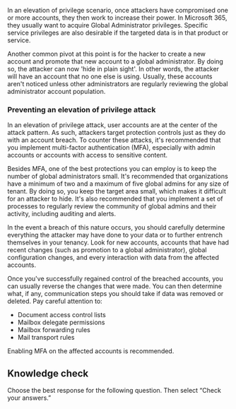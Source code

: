 In an elevation of privilege scenario, once attackers have compromised one or more accounts, they then work to increase their power. In Microsoft 365, they usually want to acquire Global Administrator privileges. Specific service privileges are also desirable if the targeted data is in that product or service.

Another common pivot at this point is for the hacker to create a new account and promote that new account to a global administrator. By doing so, the attacker can now 'hide in plain sight'. In other words, the attacker will have an account that no one else is using. Usually, these accounts aren't noticed unless other administrators are regularly reviewing the global administrator account population.

### Preventing an elevation of privilege attack

In an elevation of privilege attack, user accounts are at the center of the attack pattern. As such, attackers target protection controls just as they do with an account breach. To counter these attacks, it's recommended that you implement multi-factor authentication (MFA), especially with admin accounts or accounts with access to sensitive content.

Besides MFA, one of the best protections you can employ is to keep the number of global administrators small. It's recommended that organizations have a minimum of two and a maximum of five global admins for any size of tenant. By doing so, you keep the target area small, which makes it difficult for an attacker to hide. It's also recommended that you implement a set of processes to regularly review the community of global admins and their activity, including auditing and alerts.

In the event a breach of this nature occurs, you should carefully determine everything the attacker may have done to your data or to further entrench themselves in your tenancy. Look for new accounts, accounts that have had recent changes (such as promotion to a global administrator), global configuration changes, and every interaction with data from the affected accounts.

Once you've successfully regained control of the breached accounts, you can usually reverse the changes that were made. You can then determine what, if any, communication steps you should take if data was removed or deleted. Pay careful attention to:

 *  Document access control lists
 *  Mailbox delegate permissions
 *  Mailbox forwarding rules
 *  Mail transport rules

Enabling MFA on the affected accounts is recommended.


## Knowledge check

Choose the best response for the following question. Then select “Check your answers.”